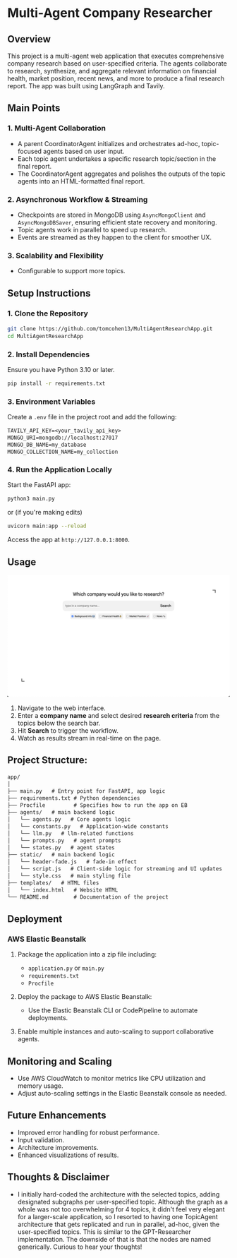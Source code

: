 # Multi-Agent Company Researcher

## Overview
This project is a multi-agent web application that executes comprehensive company research based on user-specified criteria. The agents collaborate to research, synthesize, and aggregate relevant information on financial health, market position, recent news, and more to produce a final research report. The app was built using LangGraph and Tavily.

## Main Points

### 1. **Multi-Agent Collaboration**
- A parent CoordinatorAgent initializes and orchestrates ad-hoc, topic-focused agents based on user input.
- Each topic agent undertakes a specific research topic/section in the final report.
- The CoordinatorAgent aggregates and polishes the outputs of the topic agents into an HTML-formatted final report.

### 2. **Asynchronous Workflow & Streaming**
- Checkpoints are stored in MongoDB using `AsyncMongoClient` and `AsyncMongoDBSaver`, ensuring efficient state recovery and monitoring.
- Topic agents work in parallel to speed up research.
- Events are streamed as they happen to the client for smoother UX.


### 3. **Scalability and Flexibility**
- Configurable to support more topics.


## Setup Instructions

### 1. **Clone the Repository**
```bash
git clone https://github.com/tomcohen13/MultiAgentResearchApp.git
cd MultiAgentResearchApp
```

### 2. **Install Dependencies**
Ensure you have Python 3.10 or later.
```bash
pip install -r requirements.txt
```

### 3. **Environment Variables**
Create a `.env` file in the project root and add the following:
```
TAVILY_API_KEY=<your_tavily_api_key>
MONGO_URI=mongodb://localhost:27017
MONGO_DB_NAME=my_database
MONGO_COLLECTION_NAME=my_collection
```

### 4. **Run the Application Locally**
Start the FastAPI app:
```bash
python3 main.py
```
or (if you're making edits)
```bash
uvicorn main:app --reload
```
Access the app at `http://127.0.0.1:8000`.


## Usage

![alt ui](static/images/ui-screenshot.png "The UI")

1. Navigate to the web interface.
2. Enter a **company name** and select desired **research criteria** from the topics below the search bar.
3. Hit **Search** to trigger the workflow.
4. Watch as results stream in real-time on the page.


## **Project Structure:**
```
app/
│
├── main.py   # Entry point for FastAPI, app logic
├── requirements.txt # Python dependencies
├── Procfile         # Specifies how to run the app on EB
├── agents/   # main backend logic
│   └── agents.py   # Core agents logic
│   └── constants.py   # Application-wide constants
│   └── llm.py   # llm-related functions
│   └── prompts.py   # agent prompts
│   └── states.py   # agent states
├── static/   # main backend logic
│   └── header-fade.js   # fade-in effect
│   └── script.js   # Client-side logic for streaming and UI updates
│   └── style.css   # main styling file
├── templates/   # HTML files
│   └── index.html   # Website HTML
└── README.md        # Documentation of the project
```

## Deployment

### AWS Elastic Beanstalk
1. Package the application into a zip file including:
   - `application.py` or `main.py`
   - `requirements.txt`
   - `Procfile`

2. Deploy the package to AWS Elastic Beanstalk:
   - Use the Elastic Beanstalk CLI or CodePipeline to automate deployments.

3. Enable multiple instances and auto-scaling to support collaborative agents.


## Monitoring and Scaling

- Use AWS CloudWatch to monitor metrics like CPU utilization and memory usage.
- Adjust auto-scaling settings in the Elastic Beanstalk console as needed.


## Future Enhancements
- Improved error handling for robust performance.
- Input validation.
- Architecture improvements.
- Enhanced visualizations of results.

## Thoughts & Disclaimer
- I initially hard-coded the architecture with the selected topics, adding designated subgraphs per user-specified topic. Although the graph as a whole was not too overwhelming for 4 topics, it didn't feel very elegant for a larger-scale application, so I resorted to having one TopicAgent architecture that gets replicated and run in parallel, ad-hoc, given the user-specified topics. This is similar to the GPT-Researcher implementation. The downside of that is that the nodes are named generically. Curious to hear your thoughts!
